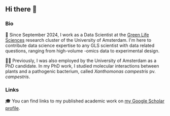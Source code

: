 ## Hi there 👋

### Bio

🧬 Since September 2024, I work as a Data Scientist at the [Green Life Sciences](https://www.uva.nl/en/about-the-uva/organisation/faculties/faculty-of-science/research/clusters/green-life-sciences/green-life-sciences.html) research cluster of the University of Amsterdam. I'm here to contribute data science expertise to any GLS scientist with data related questions, ranging from high-volume -omics data to experimental design.

🥬🦠 Previously, I was also employed by the University of Amsterdam as a PhD candidate. In my PhD work, I studied molecular interactions between plants and a pathogenic bacterium, called *Xanthomonas campestris* pv. *campestris*.

### Links

🎓 You can find links to my published academic work on [my Google Scholar profile](https://scholar.google.com/citations?user=2FyrHzEAAAAJ&hl=nl).

<!--
**mishapaauw/mishapaauw** is a ✨ _special_ ✨ repository because its `README.md` (this file) appears on your GitHub profile.

Here are some ideas to get you started:

- 🔭 I’m currently working on ...
- 🌱 I’m currently learning ...
- 👯 I’m looking to collaborate on ...
- 🤔 I’m looking for help with ...
- 💬 Ask me about ...
- 📫 How to reach me: ...
- 😄 Pronouns: ...
- ⚡ Fun fact: ...
-->
